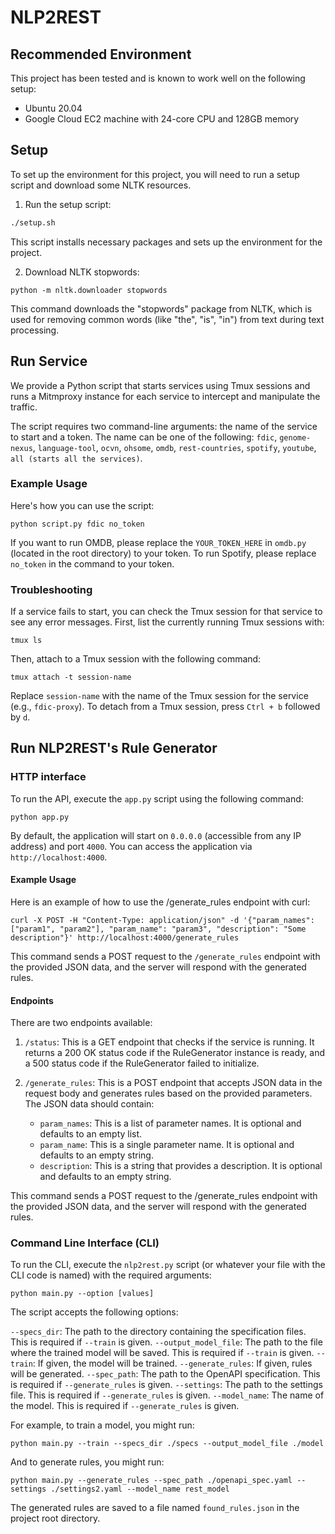# NLP2REST

## Recommended Environment

This project has been tested and is known to work well on the following setup:

- Ubuntu 20.04
- Google Cloud EC2 machine with 24-core CPU and 128GB memory

## Setup

To set up the environment for this project, you will need to run a setup script and download some NLTK resources.

1. Run the setup script:

```bash
./setup.sh
```
   
This script installs necessary packages and sets up the environment for the project.

2. Download NLTK stopwords:

```terminal
python -m nltk.downloader stopwords
```

This command downloads the "stopwords" package from NLTK, which is used for removing common words (like "the", "is", "in") from text during text processing.

## Run Service

We provide a Python script that starts services using Tmux sessions and runs a Mitmproxy instance for each service to intercept and manipulate the traffic.

The script requires two command-line arguments: the name of the service to start and a token. The name can be one of the following: `fdic`, `genome-nexus`, `language-tool`, `ocvn`, `ohsome`, `omdb`, `rest-countries`, `spotify`, `youtube`, `all (starts all the services)`.

### Example Usage

Here's how you can use the script:

```
python script.py fdic no_token
```

If you want to run OMDB, please replace the `YOUR_TOKEN_HERE` in `omdb.py` (located in the root directory) to your token. To run Spotify, please replace `no_token` in the command to your token.

### Troubleshooting

If a service fails to start, you can check the Tmux session for that service to see any error messages. First, list the currently running Tmux sessions with:

```
tmux ls
```

Then, attach to a Tmux session with the following command:

```
tmux attach -t session-name
```

Replace `session-name` with the name of the Tmux session for the service (e.g., `fdic-proxy`). To detach from a Tmux session, press `Ctrl + b` followed by `d`.


## Run NLP2REST's Rule Generator

### HTTP interface

To run the API, execute the `app.py` script using the following command:

```
python app.py
```

By default, the application will start on `0.0.0.0` (accessible from any IP address) and port `4000`. You can access the application via `http://localhost:4000`.

#### Example Usage

Here is an example of how to use the /generate_rules endpoint with curl:

```
curl -X POST -H "Content-Type: application/json" -d '{"param_names": ["param1", "param2"], "param_name": "param3", "description": "Some description"}' http://localhost:4000/generate_rules
```

This command sends a POST request to the `/generate_rules` endpoint with the provided JSON data, and the server will respond with the generated rules.

#### Endpoints

There are two endpoints available:

1. `/status`: This is a GET endpoint that checks if the service is running. It returns a 200 OK status code if the RuleGenerator instance is ready, and a 500 status code if the RuleGenerator failed to initialize.

2. `/generate_rules`: This is a POST endpoint that accepts JSON data in the request body and generates rules based on the provided parameters. The JSON data should contain:
   - `param_names`: This is a list of parameter names. It is optional and defaults to an empty list.
   - `param_name`: This is a single parameter name. It is optional and defaults to an empty string.
   - `description`: This is a string that provides a description. It is optional and defaults to an empty string.

This command sends a POST request to the /generate_rules endpoint with the provided JSON data, and the server will respond with the generated rules.

### Command Line Interface (CLI)

To run the CLI, execute the `nlp2rest.py` script (or whatever your file with the CLI code is named) with the required arguments:

```
python main.py --option [values]
```

The script accepts the following options:

`--specs_dir`: The path to the directory containing the specification files. This is required if `--train` is given.
`--output_model_file`: The path to the file where the trained model will be saved. This is required if `--train` is given.
`--train`: If given, the model will be trained.
`--generate_rules`: If given, rules will be generated.
`--spec_path`: The path to the OpenAPI specification. This is required if `--generate_rules` is given.
`--settings`: The path to the settings file. This is required if `--generate_rules` is given.
`--model_name`: The name of the model. This is required if `--generate_rules` is given.

For example, to train a model, you might run:

```
python main.py --train --specs_dir ./specs --output_model_file ./model
```

And to generate rules, you might run:

```
python main.py --generate_rules --spec_path ./openapi_spec.yaml --settings ./settings2.yaml --model_name rest_model
```

The generated rules are saved to a file named `found_rules.json` in the project root directory.
